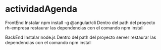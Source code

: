 # actividadAgenda

FrontEnd
Instalar npm install -g @angular/cli
Dentro del path del proyecto rh-empresa restaurar las dependencias con el comando npm install

BackEnd
Instalar node.js
Dentro del path del proyecto server restaurar las dependencias con el comando npm install
